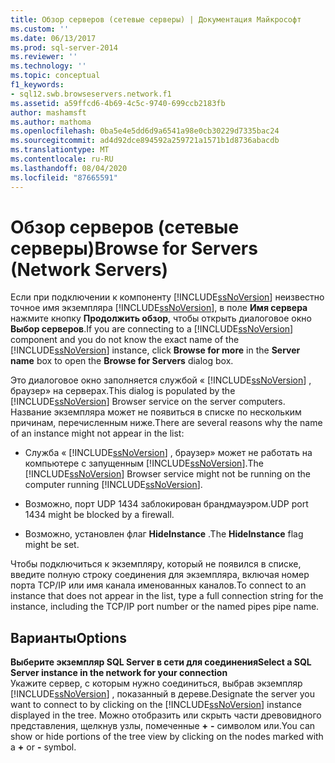 ```yaml
---
title: Обзор серверов (сетевые серверы) | Документация Майкрософт
ms.custom: ''
ms.date: 06/13/2017
ms.prod: sql-server-2014
ms.reviewer: ''
ms.technology: ''
ms.topic: conceptual
f1_keywords:
- sql12.swb.browseservers.network.f1
ms.assetid: a59ffcd6-4b69-4c5c-9740-699ccb2183fb
author: mashamsft
ms.author: mathoma
ms.openlocfilehash: 0ba5e4e5dd6d9a6541a98e0cb30229d7335bac24
ms.sourcegitcommit: ad4d92dce894592a259721a1571b1d8736abacdb
ms.translationtype: MT
ms.contentlocale: ru-RU
ms.lasthandoff: 08/04/2020
ms.locfileid: "87665591"
---
```

# <a name="browse-for-servers-network-servers"></a><span data-ttu-id="30c8e-102">Обзор серверов (сетевые серверы)</span><span class="sxs-lookup"><span data-stu-id="30c8e-102">Browse for Servers (Network Servers)</span></span>
  <span data-ttu-id="30c8e-103">Если при подключении к компоненту [!INCLUDE[ssNoVersion](../includes/ssnoversion-md.md)] неизвестно точное имя экземпляра [!INCLUDE[ssNoVersion](../includes/ssnoversion-md.md)], в поле **Имя сервера** нажмите кнопку **Продолжить обзор**, чтобы открыть диалоговое окно **Выбор серверов**.</span><span class="sxs-lookup"><span data-stu-id="30c8e-103">If you are connecting to a [!INCLUDE[ssNoVersion](../includes/ssnoversion-md.md)] component and you do not know the exact name of the [!INCLUDE[ssNoVersion](../includes/ssnoversion-md.md)] instance, click **Browse for more** in the **Server name** box to open the **Browse for Servers** dialog box.</span></span>  
  
 <span data-ttu-id="30c8e-104">Это диалоговое окно заполняется службой « [!INCLUDE[ssNoVersion](../includes/ssnoversion-md.md)] , браузер» на серверах.</span><span class="sxs-lookup"><span data-stu-id="30c8e-104">This dialog is populated by the [!INCLUDE[ssNoVersion](../includes/ssnoversion-md.md)] Browser service on the server computers.</span></span> <span data-ttu-id="30c8e-105">Название экземпляра может не появиться в списке по нескольким причинам, перечисленным ниже.</span><span class="sxs-lookup"><span data-stu-id="30c8e-105">There are several reasons why the name of an instance might not appear in the list:</span></span>  
  
-   <span data-ttu-id="30c8e-106">Служба « [!INCLUDE[ssNoVersion](../includes/ssnoversion-md.md)] , браузер» может не работать на компьютере с запущенным [!INCLUDE[ssNoVersion](../includes/ssnoversion-md.md)].</span><span class="sxs-lookup"><span data-stu-id="30c8e-106">The [!INCLUDE[ssNoVersion](../includes/ssnoversion-md.md)] Browser service might not be running on the computer running [!INCLUDE[ssNoVersion](../includes/ssnoversion-md.md)].</span></span>  
  
-   <span data-ttu-id="30c8e-107">Возможно, порт UDP 1434 заблокирован брандмауэром.</span><span class="sxs-lookup"><span data-stu-id="30c8e-107">UDP port 1434 might be blocked by a firewall.</span></span>  
  
-   <span data-ttu-id="30c8e-108">Возможно, установлен флаг **HideInstance** .</span><span class="sxs-lookup"><span data-stu-id="30c8e-108">The **HideInstance** flag might be set.</span></span>  
  
 <span data-ttu-id="30c8e-109">Чтобы подключиться к экземпляру, который не появился в списке, введите полную строку соединения для экземпляра, включая номер порта TCP/IP или имя канала именованных каналов.</span><span class="sxs-lookup"><span data-stu-id="30c8e-109">To connect to an instance that does not appear in the list, type a full connection string for the instance, including the TCP/IP port number or the named pipes pipe name.</span></span>  
  
## <a name="options"></a><span data-ttu-id="30c8e-110">Варианты</span><span class="sxs-lookup"><span data-stu-id="30c8e-110">Options</span></span>  
 <span data-ttu-id="30c8e-111">**Выберите экземпляр SQL Server в сети для соединения**</span><span class="sxs-lookup"><span data-stu-id="30c8e-111">**Select a SQL Server instance in the network for your connection**</span></span>  
 <span data-ttu-id="30c8e-112">Укажите сервер, с которым нужно соединиться, выбрав экземпляр [!INCLUDE[ssNoVersion](../includes/ssnoversion-md.md)] , показанный в дереве.</span><span class="sxs-lookup"><span data-stu-id="30c8e-112">Designate the server you want to connect to by clicking on the [!INCLUDE[ssNoVersion](../includes/ssnoversion-md.md)] instance displayed in the tree.</span></span> <span data-ttu-id="30c8e-113">Можно отобразить или скрыть части древовидного представления, щелкнув узлы, помеченные **+** **-** символом или.</span><span class="sxs-lookup"><span data-stu-id="30c8e-113">You can show or hide portions of the tree view by clicking on the nodes marked with a **+** or **-** symbol.</span></span>  
  
  
